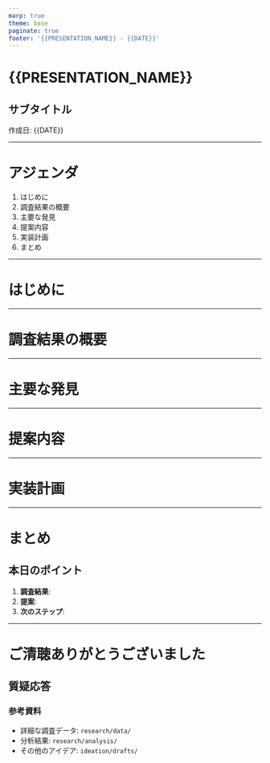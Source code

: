 ```yaml
---
marp: true
theme: base
paginate: true
footer: '{{PRESENTATION_NAME}} - {{DATE}}'
---
```


<!-- _class: title -->

# {{PRESENTATION_NAME}}

## サブタイトル

作成日: {{DATE}}

---

# アジェンダ

1. はじめに
2. 調査結果の概要
3. 主要な発見
4. 提案内容
5. 実装計画
6. まとめ

---

# はじめに

<!-- 
調査の背景と目的を簡潔に説明
research/notes.md から重要ポイントを抽出
-->

---

# 調査結果の概要

<!-- 
research/analysis/ のデータを基に作成
重要なグラフは assets/charts/ から参照
-->

---

# 主要な発見

<!-- 
ideation/brainstorm.md から採用したアイデアを展開
-->

---

# 提案内容

<!-- 
具体的な提案を構造化して提示
-->

---

# 実装計画

<!-- 
タイムラインとマイルストーン
-->

---

# まとめ

## 本日のポイント

1. **調査結果**: 
2. **提案**: 
3. **次のステップ**: 

---

<!-- _class: title -->

# ご清聴ありがとうございました

## 質疑応答

### 参考資料
- 詳細な調査データ: `research/data/`
- 分析結果: `research/analysis/`
- その他のアイデア: `ideation/drafts/`